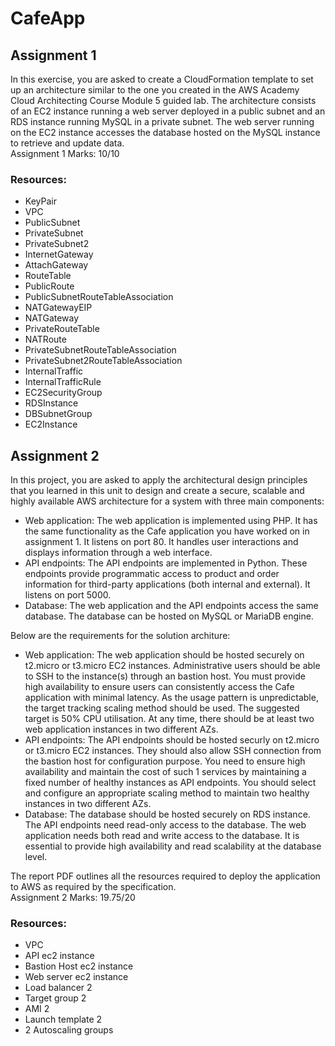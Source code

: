 # CafeApp

## Assignment 1

In this exercise, you are asked to create a CloudFormation template to set up an architecture
similar to the one you created in the AWS Academy Cloud Architecting Course Module
5 guided lab. The architecture consists of an EC2 instance running a web server deployed
in a public subnet and an RDS instance running MySQL in a private subnet. The web
server running on the EC2 instance accesses the database hosted on the MySQL instance
to retrieve and update data. \
Assignment 1 Marks: 10/10

### Resources:

-   KeyPair
-   VPC
-   PublicSubnet
-   PrivateSubnet
-   PrivateSubnet2
-   InternetGateway
-   AttachGateway
-   RouteTable
-   PublicRoute
-   PublicSubnetRouteTableAssociation
-   NATGatewayEIP
-   NATGateway
-   PrivateRouteTable
-   NATRoute
-   PrivateSubnetRouteTableAssociation
-   PrivateSubnet2RouteTableAssociation
-   InternalTraffic
-   InternalTrafficRule
-   EC2SecurityGroup
-   RDSInstance
-   DBSubnetGroup
-   EC2Instance

## Assignment 2

In this project, you are asked to apply the architectural design principles that you learned
in this unit to design and create a secure, scalable and highly available AWS architecture
for a system with three main components:

-   Web application: The web application is implemented using PHP. It has the same functionality as the Cafe application you have worked on in assignment 1. It listens on port 80. It handles user interactions and displays information through a web interface.
-   API endpoints: The API endpoints are implemented in Python. These endpoints provide programmatic access to product and order information for third-party applications (both internal and external). It listens on port 5000.
-   Database: The web application and the API endpoints access the same database. The database can be hosted on MySQL or MariaDB engine.

Below are the requirements for the solution architure:

-   Web application: The web application should be hosted securely on t2.micro or
    t3.micro EC2 instances. Administrative users should be able to SSH to the instance(s)
    through an bastion host. You must provide high availability to ensure users can consistently
    access the Cafe application with minimal latency. As the usage pattern is
    unpredictable, the target tracking scaling method should be used. The suggested target
    is 50% CPU utilisation. At any time, there should be at least two web application
    instances in two different AZs.
-   API endpoints: The API endpoints should be hosted securly on t2.micro or t3.micro
    EC2 instances. They should also allow SSH connection from the bastion host for configuration
    purpose. You need to ensure high availability and maintain the cost of such
    1
    services by maintaining a fixed number of healthy instances as API endpoints. You
    should select and configure an appropriate scaling method to maintain two healthy
    instances in two different AZs.
-   Database: The database should be hosted securely on RDS instance. The API endpoints
    need read-only access to the database. The web application needs both read
    and write access to the database. It is essential to provide high availability and read
    scalability at the database level.

The report PDF outlines all the resources required to deploy the application to AWS as required by the specification. \
Assignment 2 Marks: 19.75/20

### Resources:

-   VPC
-   API ec2 instance
-   Bastion Host ec2 instance
-   Web server ec2 instance
-   Load balancer 2
-   Target group 2
-   AMI 2
-   Launch template 2
-   2 Autoscaling groups
